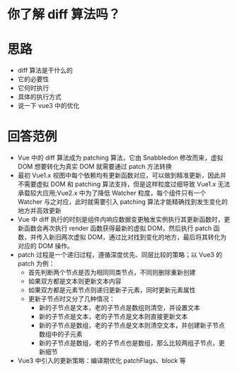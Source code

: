 # 你了解 diff 算法吗？

# 思路

- diff 算法是干什么的
- 它的必要性
- 它何时执行
- 具体的执行方式
- 说一下 vue3 中的优化

# 回答范例

- Vue 中的 diff 算法成为 patching 算法，它由 Snabbledon 修改而来，虚拟 DOM 想要转化为真实 DOM 就需要通过 patch 方法转换
- 最初 Vue1.x 视图中每个依赖均有更新函数对应，可以做到精准更新，因此并不需要虚拟 DOM 和 patching 算法支持，但是这样粒度过细导致 Vue1.x 无法承载较大应用;Vue2.x 中为了降低 Watcher 粒度，每个组件只有一个 Watcher 与之对应，此时就需要引入 patching 算法才能精确找到发生变化的地方并高效更新
- Vue 中 diff 执行的时刻是组件内响应数据变更触发实例执行其更新函数时，更新函数会再次执行 render 函数获得最新的虚拟 DOM，然后执行 patch 函数，并传入新旧两次虚拟 DOM，通过比对找到变化的地方，最后将其转化为对应的 DOM 操作。
- patch 过程是一个递归过程，遵循深度优先、同层比较的策略；以 Vue3 的 patch 为例：
  - 首先判断两个节点是否为相同同类节点，不同则删除重新创建
  - 如果双方都是文本则更新文本内容
  - 如果双方都是元素节点则递归更新子元素，同时更新元素属性
  - 更新子节点时又分了几种情况：
    - 新的子节点是文本，老的子节点是数组则清空，并设置文本
    - 新的子节点是文本，老的子节点是文本则直接更新文本
    - 新的子节点是数组，老的子节点是文本则清空文本，并创建新子节点数组中的子元素
    - 新的子节点是数组，老的子节点也是数组，那么比较两组子节点，更新细节
- Vue3 中引入的更新策略：编译期优化 patchFlags、block 等
